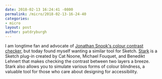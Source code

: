 ```yaml
---
date: 2018-02-13 16:24:41 -0800
permalink: /micro/2018-02-13-16-24-40
categories:
- micro
layout: post
author: patdryburgh
---
```


I am longtime fan and advocate of [Jonathan Snook's colour contrast checker][js], but today found myself wanting a similar tool for Sketch. [Stark][st] is a Sketch plug-in created by Cat Noone, Michael Fouquet, and Benedikt Lehnert that makes checking the contrast between two layers a breeze. Stark also allows you to simulate various forms of colour blindness, a valuable tool for those who care about designing for accessibility.

[js]: https://snook.ca/technical/colour_contrast/colour.html
[st]: http://www.getstark.co/